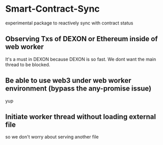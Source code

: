 # Smart-Contract-Sync
experimental package to reactively sync with contract status

## Observing Txs of DEXON or Ethereum inside of web worker
  It's a must in DEXON because DEXON is so fast. We dont want the main thread to be blocked.
## Be able to use web3 under web worker environment (bypass the any-promise issue)
  yup
## Initiate worker thread without loading external file
  so we don't worry about serving another file
